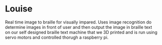 # Louise
Real time image to braille for visually impared. Uses image recognition do determine images in front of user and then output the image in braille text on our self designed braille text machine that we 3D printed and is run using servo motors and controlled thorugh a raspberry pi. 
